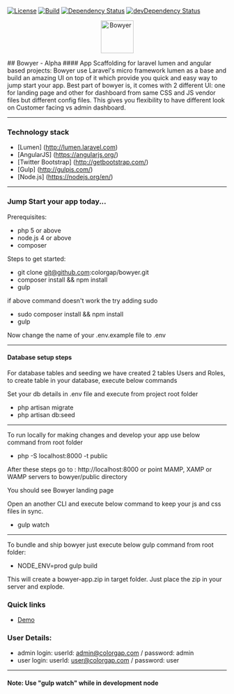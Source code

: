
[![License](https://poser.pugx.org/colorgap/bowyer/license.svg)](https://packagist.org/packages/colorgap/bowyer)
[![Build](https://api.travis-ci.org/colorgap/bowyer.svg)](https://travis-ci.org/colorgap/bowyer)
[![Dependency Status](https://david-dm.org/colorgap/bowyer.svg)](https://david-dm.org/colorgap/bowyer)
[![devDependency Status](https://david-dm.org/colorgap/bowyer/dev-status.svg)](https://david-dm.org/colorgap/bowyer#info=devDependencies)

<p align="center">
<img src="https://raw.githubusercontent.com/colorgap/bowyer/master/public/images/bowyer.png" alt="Bowyer" style="width: 75px;"/>
</p>
## Bowyer - Alpha
#### App Scaffolding for laravel lumen and angular based projects:
Bowyer use Laravel's micro framework lumen as a base and build an amazing UI on top of it which provide you quick and easy way to jump start your app.
Best part of bowyer is, it comes with 2 different UI: one for landing page and other for dashboard from same CSS and JS vendor files but different config files. This gives you flexibility to have different look on Customer facing vs admin dashboard.

------------------
### Technology stack
- [Lumen] (http://lumen.laravel.com)
- [AngularJS] (https://angularjs.org/)
- [Twitter Bootstrap] (http://getbootstrap.com/)
- [Gulp] (http://gulpjs.com/)
- [Node.js] (https://nodejs.org/en/)

------------------
### Jump Start your app today...
Prerequisites:
- php 5 or above
- node.js 4 or above
- composer

Steps to get started:
- git clone git@github.com:colorgap/bowyer.git
- composer install && npm install
- gulp

if above command doesn't work the try adding sudo
- sudo composer install && npm install
- gulp

Now change the name of your .env.example file to .env

------------------
#### Database setup steps
For database tables and seeding we have created 2 tables Users and Roles, to create table in your database, execute below commands

Set your db details in .env file and execute from project root folder
- php artisan migrate
- php artisan db:seed

------------------
To run locally for making changes and develop your app use below command from root folder
- php -S localhost:8000 -t public

After these steps go to : http://localhost:8000 or point MAMP, XAMP or WAMP servers to bowyer/public directory

You should see Bowyer landing page

Open an another CLI and execute below command to keep your js and css files in sync.
- gulp watch


------------------
To bundle and ship bowyer just execute below gulp command from root folder:
- NODE_ENV=prod gulp build

This will create a bowyer-app.zip in target folder. Just place the zip in your server and explode.

### Quick links
- [Demo](http://bowyer.colorgap.com/)

### User Details:
- admin login: userId: admin@colorgap.com / password: admin
- user login: userId: user@colorgap.com / password: user

---------------
#### Note: Use "gulp watch" while in development node

